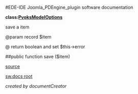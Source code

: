 #EDE-IDE Joomla_PDEngine_plugin
software documentation

**class:[PvoksModelOptions](../PvoksModelOptions.md)**



save a item

@param record $item

@ return boolean and set $this->error

##public function save ($item) 


[source](../../../admin/models/options.php)

[sw.docs root](../)

*created by documentCreator*

